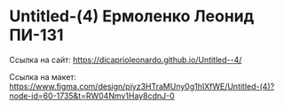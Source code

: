 # Untitled-(4) Ермоленко Леонид ПИ-131


Ссылка на сайт: https://dicaprioleonardo.github.io/Untitled--4/

Ссылка на макет: https://www.figma.com/design/piyz3HTraMUny0g1hIXfWE/Untitled-(4)?node-id=60-1735&t=RW04Nmv1Hay8cdnJ-0

